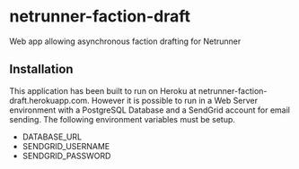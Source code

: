# netrunner-faction-draft
Web app allowing asynchronous faction drafting for Netrunner


## Installation
This application has been built to run on Heroku at netrunner-faction-draft.herokuapp.com. However it is possible to run in a Web Server environment with a PostgreSQL Database and a SendGrid account for email sending. The following environment variables must be setup.
* DATABASE_URL
* SENDGRID_USERNAME
* SENDGRID_PASSWORD
